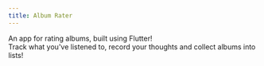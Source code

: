 ```yaml
---
title: Album Rater
---
```

An app for rating albums, built using Flutter!  
Track what you've listened to, record your thoughts and collect albums into lists!